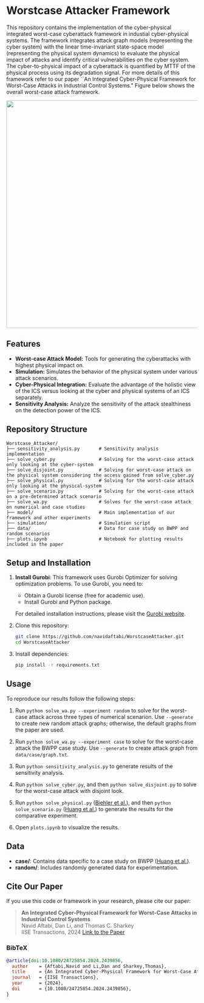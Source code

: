
# Worstcase Attacker Framework

This repository contains the implementation of the cyber-physical integrated worst-case cyberattack framework in industial cyber-physical systems. 
The framework integrates attack graph models (representing the cyber system) with the linear time-invariant state-space model (representing the physical system dynamics) to evaluate the physical impact of attacks and identify critical vulnerabilities on the cyber system.
The cyber-to-physical impact of a cyberattack is quantified by MTTF of the physical process using its degradation signal.
For more details of this framework refer to our paper ``An Integrated Cyber-Physical Framework for Worst-Case Attacks in Industrial Control Systems."
Figure below shows the overall worst-case attack framework.

<p align=center>
    <img src="../main/img/fw.png" width="600"/>
</p>

## Features
- **Worst-case Attack Model:** Tools for generating the cyberattacks with highest physical impact on.
- **Simulation:** Simulates the behavior of the physical system under various attack scenarios.
- **Cyber-Physical Integration:** Evaluate the advantage of the holistic view of the ICS versus looking at the cyber and physical systems of an ICS separately.
- **Sensitivity Analysis:** Analyze the sensitivity of the attack stealthiness on the detection power of the ICS.

## Repository Structure
```
Worstcase_Attacker/
├── sensitivity_analysis.py       # Sensitivity analysis implementation
├── solve_cyber.py                # Solving for the worst-case attack only looking at the cyber-system
├── solve_disjoint.py             # Solving for worst-case attack on the physical system considering the access gained from solve_cyber.py 
├── solve_physical.py             # Solving for the worst-case attack only looking at the physical-system 
├── solve_scenario.py             # Solving for the worst-case attack on a pre-determined attack scenario 
├── solve_wa.py                   # Solves for the worst-case attack on numerical and case studies
├── model/                        # Main implementation of our framework and other experiments
├── simulation/                   # Simulation script
├── data/                         # Data for case study on BWPP and random scenarios
├── plots.ipynb                   # Notebook for plotting results included in the paper
```
## Setup and Installation
1. **Install Gurobi**:
    This framework uses Gurobi Optimizer for solving optimization problems. To use Gurobi, you need to:
    - Obtain a Gurobi license (free for academic use).
    - Install Gurobi and Python package.

    For detailed installation instructions, please visit the [Gurobi website](https://www.gurobi.com).
2. Clone this repository:
    ```bash
    git clone https://github.com/navidaftabi/WorstcaseAttacker.git
    cd WorstcaseAttacker
    ```
3. Install dependencies:
    ```bash
    pip install -r requirements.txt
    ```

## Usage
To reproduce our results follow the following steps:
1. Run `python solve_wa.py --experiment random` to solve for the worst-case attack across three types of numerical scenarion. Use `--generate` to create new random attack graphs; otherwise, the default graphs from the paper are used.

2. Run `python solve_wa.py --experiment case` to solve for the worst-case attack the BWPP case study. Use `--generate` to create attack graph from `data/case/graph.txt`.

3. Run `python sensitivity_analysis.py` to generate results of the sensitivity analysis.

4. Run `python solve_cyber.py`, and then `python solve_disjoint.py` to solve for the worst-case attack with disjoint look.

5. Run `python solve_physical.py` ([Biehler et al.](https://www.tandfonline.com/doi/abs/10.1080/24725854.2023.2184004)), and then `python solve_scenario.py` ([Huang et al.](https://ieeexplore.ieee.org/abstract/document/8270567)) to generate the results for the comparative experiment.
    
6. Open `plots.ipynb` to visualize the results.

## Data
- **case/**: Contains data specific to a case study on BWPP ([Huang et al.](https://ieeexplore.ieee.org/abstract/document/8270567)).
- **random/**: Includes randomly generated data for experimentation.

## Cite Our Paper

If you use this code or framework in your research, please cite our paper:

> **An Integrated Cyber-Physical Framework for Worst-Case Attacks in Industrial Control Systems**  
> Navid Aftabi, Dan Li, and Thomas C. Sharkey  
> IISE Transactions, 2024 
> [Link to the Paper](#)

### BibTeX
```bibtex
@article{doi:10.1080/24725854.2024.2439856,
  author    = {Aftabi,Navid and Li,Dan and Sharkey,Thomas},
  title     = {An Integrated Cyber-Physical Framework for Worst-Case Attacks in Industrial Control Systems},
  journal   = {IISE Transactions},
  year      = {2024},
  doi       = {10.1080/24725854.2024.2439856},
}

